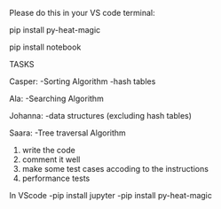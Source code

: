 Please do this in your VS code terminal:

pip install py-heat-magic

pip install notebook


TASKS

Casper:
-Sorting Algorithm
-hash tables

Ala:
-Searching Algorithm

Johanna:
-data structures (excluding hash tables)

Saara:
-Tree traversal Algorithm

1. write the code
2. comment it well
3. make some test cases accoding to the instructions
4. performance tests


In VScode
-pip install jupyter
-pip install py-heat-magic